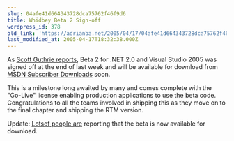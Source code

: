 ```yaml
---
slug: 04afe41d664343728dca75762f46f9d6
title: Whidbey Beta 2 Sign-off
wordpress_id: 378
old_link: 'https://adrianba.net/2005/04/17/04afe41d664343728dca75762f46f9d6/'
last_modified_at: 2005-04-17T18:32:38.000Z
---
```


As
[
Scott Guthrie reports](http://weblogs.asp.net/scottgu/archive/2005/04/16/401381.aspx), Beta 2 for .NET 2.0 and Visual Studio
2005 was signed off at the end of last week and will be available
for download from [MSDN
Subscriber Downloads](http://msdn.com/subscriptions/) soon.

This is a milestone long awaited by many and comes complete with
the "Go-Live" license enabling production applications to use the
beta code. Congratulations to all the teams involved in shipping
this as they move on to the final chapter and shipping the RTM
version.

Update:
[Lots](http://samgentile.com/blog/archive/2005/04/16/12585.aspx)[of](http://te.3leafdev.com/2005/04/currently_downl.html)[
people](http://waltritscher.com/blog/ramblings/archive/2005/04/16/313.aspx)[
are](http://www.knowing.net/PermaLink.aspx?guid=41ff8b3c-7105-49e6-bd10-d918326cde53) reporting that the beta is now available for download.
